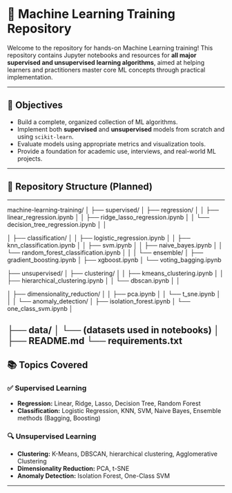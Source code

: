 # 🤖 Machine Learning Training Repository

Welcome to the repository for hands-on Machine Learning training! This repository contains Jupyter notebooks and resources for **all major supervised and unsupervised learning algorithms**, aimed at helping learners and practitioners master core ML concepts through practical implementation.

---

## 🎯 Objectives

- Build a complete, organized collection of ML algorithms.
- Implement both **supervised** and **unsupervised** models from scratch and using `scikit-learn`.
- Evaluate models using appropriate metrics and visualization tools.
- Provide a foundation for academic use, interviews, and real-world ML projects.

---

## 📁 Repository Structure (Planned)

---
machine-learning-training/
│
├── supervised/
│   ├── regression/
│   │   ├── linear_regression.ipynb
│   │   ├── ridge_lasso_regression.ipynb
│   │   └── decision_tree_regression.ipynb
│   │

│   ├── classification/
│   │   ├── logistic_regression.ipynb
│   │   ├── knn_classification.ipynb
│   │   ├── svm.ipynb
│   │   ├── naive_bayes.ipynb
│   │   └── random_forest_classification.ipynb
│   │
│   └── ensemble/
│       ├── gradient_boosting.ipynb
│       ├── xgboost.ipynb
│       └── voting_bagging.ipynb

├── unsupervised/
│   ├── clustering/
│   │   ├── kmeans_clustering.ipynb
│   │   ├── hierarchical_clustering.ipynb
│   │   └── dbscan.ipynb
│   │

│   ├── dimensionality_reduction/
│   │   ├── pca.ipynb
│   │   └── t_sne.ipynb
│   │
│   └── anomaly_detection/
│       ├── isolation_forest.ipynb
│       └── one_class_svm.ipynb
│

├── data/
│   └── (datasets used in notebooks)
│
├── README.md
└── requirements.txt
---
## 📚 Topics Covered

### ✅ Supervised Learning
- **Regression:** Linear, Ridge, Lasso, Decision Tree, Random Forest
- **Classification:** Logistic Regression, KNN, SVM, Naive Bayes, Ensemble methods (Bagging, Boosting)

### 🔍 Unsupervised Learning
- **Clustering:** K-Means, DBSCAN, hierarchical clustering, Agglomerative Clustering
- **Dimensionality Reduction:** PCA, t-SNE
- **Anomaly Detection:** Isolation Forest, One-Class SVM

---





